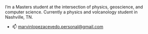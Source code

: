 I’m a Masters student at the intersection of physics, geoscience, and computer science. Currently a physics and volcanology student in Nashville, TN. 

- 📫 marvinlopezacevedo.personal@gmail.com

<!---
astromarb/astromarb is a ✨ special ✨ repository because its `README.md` (this file) appears on your GitHub profile.
You can click the Preview link to take a look at your changes.
--->
